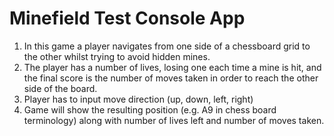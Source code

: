 # Minefield Test Console App


1. In this game a player navigates from one side of a chessboard grid to the other whilst trying to avoid hidden mines.
2. The player has a number of lives, losing one each time a mine is hit, and the final score is the number of moves taken in order to reach the other side of the board. 
3. Player has to input move direction (up, down, left, right)
4. Game will show the resulting position (e.g. A9 in chess board terminology) along with number of lives left and number of moves taken.
